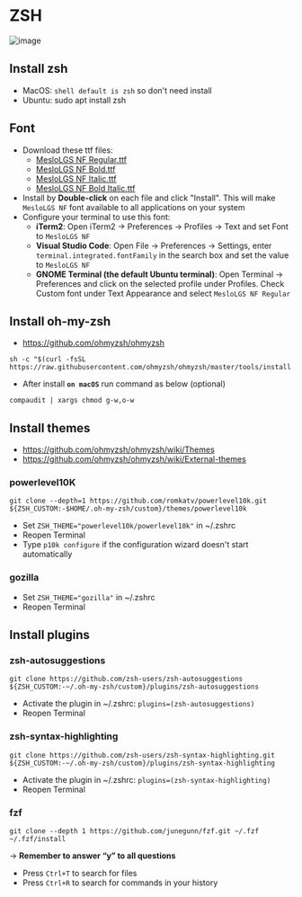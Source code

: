 # ZSH

![image](img/screenshot.png)

## Install zsh

- MacOS: `shell default is zsh` so don't need install
- Ubuntu: sudo apt install zsh

## Font

- Download these ttf files:
  - [MesloLGS NF Regular.ttf](font/MesloLGS%20NF%20Regular.ttf)
  - [MesloLGS NF Bold.ttf](font/MesloLGS%20NF%20Bold.ttf)
  - [MesloLGS NF Italic.ttf](/MesloLGS%20NF%20Italic.ttf)
  - [MesloLGS NF Bold Italic.ttf](font/MesloLGS%20NF%20Bold%20Italic.ttf)
- Install by **Double-click** on each file and click "Install". This will make `MesloLGS NF` font available to all applications on your system
- Configure your terminal to use this font:
  - **iTerm2**: Open iTerm2 → Preferences → Profiles → Text and set Font to `MesloLGS NF`
  - **Visual Studio Code**: Open File → Preferences → Settings, enter `terminal.integrated.fontFamily` in the search box and set the value to `MesloLGS NF`
  - **GNOME Terminal (the default Ubuntu terminal)**: Open Terminal → Preferences and click on the selected profile under Profiles. Check Custom font under Text Appearance and select `MesloLGS NF Regular`

## Install oh-my-zsh

- <https://github.com/ohmyzsh/ohmyzsh>

```shell
sh -c "$(curl -fsSL https://raw.githubusercontent.com/ohmyzsh/ohmyzsh/master/tools/install.sh)"
```

- After install **`on macOS`** run command as below (optional)

```shell
compaudit | xargs chmod g-w,o-w
```

## Install themes

- <https://github.com/ohmyzsh/ohmyzsh/wiki/Themes>
- <https://github.com/ohmyzsh/ohmyzsh/wiki/External-themes>

### powerlevel10K

```shell
git clone --depth=1 https://github.com/romkatv/powerlevel10k.git ${ZSH_CUSTOM:-$HOME/.oh-my-zsh/custom}/themes/powerlevel10k
```

- Set `ZSH_THEME="powerlevel10k/powerlevel10k"` in ~/.zshrc
- Reopen Terminal
- Type `p10k configure` if the configuration wizard doesn't start automatically

### gozilla

- Set `ZSH_THEME="gozilla"` in ~/.zshrc
- Reopen Terminal

## Install plugins

### zsh-autosuggestions

```shell
git clone https://github.com/zsh-users/zsh-autosuggestions ${ZSH_CUSTOM:-~/.oh-my-zsh/custom}/plugins/zsh-autosuggestions
```

- Activate the plugin in ~/.zshrc: `plugins=(zsh-autosuggestions)`
- Reopen Terminal

### zsh-syntax-highlighting

```shell
git clone https://github.com/zsh-users/zsh-syntax-highlighting.git ${ZSH_CUSTOM:-~/.oh-my-zsh/custom}/plugins/zsh-syntax-highlighting
```

- Activate the plugin in ~/.zshrc: `plugins=(zsh-syntax-highlighting)`
- Reopen Terminal

### fzf

```shell
git clone --depth 1 https://github.com/junegunn/fzf.git ~/.fzf
~/.fzf/install
```

-> **Remember to answer “y” to all questions**

- Press `Ctrl+T` to search for files
- Press `Ctrl+R` to search for commands in your history
